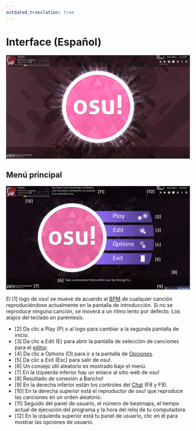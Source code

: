 ```yaml
---
outdated_translation: true
---
```


# Interface (Español)

![](img/intro-screen.jpg "Pantalla de introducción")

## Menú principal

![](img/main-menu.jpg "Menú principal")

El \[1\] logo de osu! se mueve de acuerdo al [BPM](/wiki/Beatmapping/Beats_per_minute) de cualquier canción reproduciéndose actualmente en la pantalla de introducción. Si no se reproduce ninguna canción, se moverá a un ritmo lento por defecto. Los atajos del teclado en paréntesis.

- \[2\] Da clic a Play (P) o al logo para cambiar a la segunda pantalla de inicio.
- \[3\] Da clic a Edit (E) para abrir la pantalla de selección de canciones para el [editor](/wiki/Client/Beatmap_editor).
- \[4\] Da clic a Options (O) para ir a la pantalla de [Opciones](/wiki/Client/Options).
- \[5\] Da clic a Exit (Esc) para salir de osu!.
- \[6\] Un consejo útil aleatorio es mostrado bajo el menú.
- \[7\] En la izquierda inferior hay un enlace al sitio web de osu!
- \[8\] Resultado de conexión a Bancho!
- \[9\] En la derecha inferior están los controles del [Chat](/wiki/Community/Internet_Relay_Chat) (F8 y F9).
- \[10\] En la derecha superior está el reproductor de osu! que reproduce las canciones en un orden aleatorio.
- \[11\] Seguido del panel de usuario, el número de beatmaps, el tiempo actual de ejecución del programa y la hora del reloj de tu computadora.
- \[12\] En la izquierda superior está tu panel de usuario, clic en él para mostrar las opciones de usuario.
